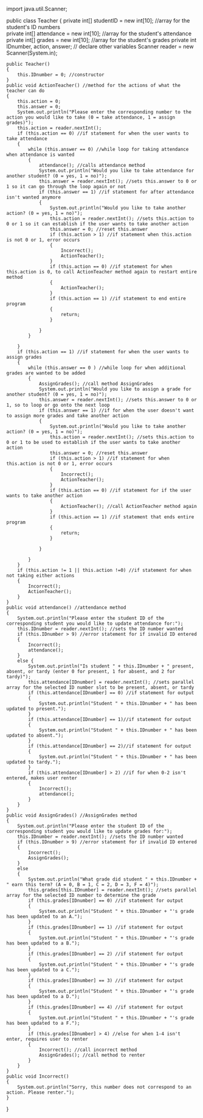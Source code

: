 import java.util.Scanner;

public class Teacher {
	private int[] studentID = new int[10]; //array for the student's ID numbers		
	private int[] attendance = new int[10]; //array for the student's attendance
	private int[] grades = new int[10]; //array for the student's grades
	private int IDnumber, action, answer; // declare other variables
	Scanner reader = new Scanner(System.in);
	
	public Teacher()
	{
		this.IDnumber = 0; //constructor
	}
	public void ActionTeacher() //method for the actions of what the teacher can do
	{
		this.action = 0;
		this.answer = 0;
		System.out.println("Please enter the corresponding number to the action you would like to take (0 = take attendance, 1 = assign grades)");
		this.action = reader.nextInt();
		if (this.action == 0) //if statement for when the user wants to take attendance
		{
			while (this.answer == 0) //while loop for taking attendance when attendance is wanted 
			{
				attendance(); //calls attendance method
				System.out.println("Would you like to take attendance for another student? (0 = yes, 1 = no)"); 
				this.answer = reader.nextInt(); //sets this.answer to 0 or 1 so it can go through the loop again or not
				if (this.answer == 1) //if statement for after attendance isn't wanted anymore
				{
					System.out.println("Would you like to take another action? (0 = yes, 1 = no)");
					this.action = reader.nextInt(); //sets this.action to 0 or 1 so it can establish if the user wants to take another action
					this.answer = 0; //reset this.answer
					if (this.action > 1) //if statement when this.action is not 0 or 1, error occurs
					{
						Incorrect();
						ActionTeacher();
					}
					if (this.action == 0) //if statement for when this.action is 0, to call ActionTeacher method again to restart entire method
					{
						ActionTeacher();
					}	
					if (this.action == 1) //if statement to end entire program
					{	
						return;
					}
					
				}
			}				

		}
		if (this.action == 1) //if statement for when the user wants to assign grades
		{
			while (this.answer == 0 ) //while loop for when additional grades are wanted to be added
			{
				AssignGrades(); //call method AssignGrades
				System.out.println("Would you like to assign a grade for another student? (0 = yes, 1 = no)");
				this.answer = reader.nextInt(); //sets this.answer to 0 or 1, so to loop or go onto the next loop
				if (this.answer == 1) //if for when the user doesn't want to assign more grades and take another action
				{
					System.out.println("Would you like to take another action? (0 = yes, 1 = no)");
					this.action = reader.nextInt(); //sets this.action to 0 or 1 to be used to establish if the user wants to take another action
					this.answer = 0; //reset this.answer
					if (this.action > 1) //if statement for when this.action is not 0 or 1, error occurs
					{
						Incorrect();
						ActionTeacher();
					}
					if (this.action == 0) //if statement for if the user wants to take another action
					{
						ActionTeacher(); //call ActionTeacher method again
					}	
					if (this.action == 1) //if statement that ends entire program
					{
						return;
					}
					
				}
				
			}	
		}
		if (this.action != 1 || this.action !=0) //if statement for when not taking either actions
		{
			Incorrect();
			ActionTeacher();
		}
	}
	public void attendance() //attendance method
	{
		System.out.println("Please enter the student ID of the corresponding student you would like to update attendance for:");
		this.IDnumber = reader.nextInt(); //sets the ID number wanted
		if (this.IDnumber > 9) //error statement for if invalid ID entered
		{
			Incorrect();
			attendance();
		}
		else {
			System.out.println("Is student " + this.IDnumber + " present, absent, or tardy (enter 0 for present, 1 for absent, and 2 for tardy)");
			this.attendance[IDnumber] = reader.nextInt(); //sets parallel array for the selected ID number slot to be present, absent, or tardy
			if (this.attendance[IDnumber] == 0) //if statement for output
			{
				System.out.println("Student " + this.IDnumber + " has been updated to present.");
			}
			if (this.attendance[IDnumber] == 1)//if statement for output
			{
				System.out.println("Student " + this.IDnumber + " has been updated to absent.");
			}
			if (this.attendance[IDnumber] == 2)//if statement for output
			{
				System.out.println("Student " + this.IDnumber + " has been updated to tardy.");
			}
			if (this.attendance[IDnumber] > 2) //if for when 0-2 isn't entered, makes user renter
			{
				Incorrect();
				attendance();
			}
		}
	}
	public void AssignGrades() //AssignGrades method
	{
		System.out.println("Please enter the student ID of the corresponding student you would like to update grades for:");
		this.IDnumber = reader.nextInt(); //sets the ID number wanted
		if (this.IDnumber > 9) //error statement for if invalid ID entered
		{
			Incorrect();
			AssignGrades();
		}
		else
		{
			System.out.println("What grade did student " + this.IDnumber + " earn this term? (A = 0, B = 1, C = 2, D = 3, F = 4)");
			this.grades[this.IDnumber] = reader.nextInt(); //sets parallel array for the selected ID number to determine the grade
			if (this.grades[IDnumber] == 0) //if statement for output
			{
				System.out.println("Student " + this.IDnumber + "'s grade has been updated to an A.");
			}
			if (this.grades[IDnumber] == 1) //if statement for output
			{
				System.out.println("Student " + this.IDnumber + "'s grade has been updated to a B.");
			}
			if (this.grades[IDnumber] == 2) //if statement for output
			{
				System.out.println("Student " + this.IDnumber + "'s grade has been updated to a C.");
			}
			if (this.grades[IDnumber] == 3) //if statement for output
			{
				System.out.println("Student " + this.IDnumber + "'s grade has been updated to a D.");
			}
			if (this.grades[IDnumber] == 4) //if statement for output
			{
				System.out.println("Student " + this.IDnumber + "'s grade has been updated to a F.");
			}
			if (this.grades[IDnumber] > 4) //else for when 1-4 isn't enter, requires user to renter
			{
				Incorrect(); //call incorrect method
				AssignGrades(); //call method to renter
			}
		}
	}
	public void Incorrect()
	{
		System.out.println("Sorry, this number does not correspond to an action. Please renter.");
	}

}
